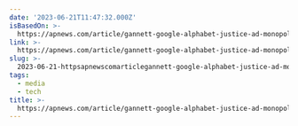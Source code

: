 ```yaml
---
date: '2023-06-21T11:47:32.000Z'
isBasedOn: >-
  https://apnews.com/article/gannett-google-alphabet-justice-ad-monopoly-b477034a9872b26c93394d36c2cf887a
link: >-
  https://apnews.com/article/gannett-google-alphabet-justice-ad-monopoly-b477034a9872b26c93394d36c2cf887a
slug: >-
  2023-06-21-httpsapnewscomarticlegannett-google-alphabet-justice-ad-monopoly-b477034a9872b26c93394d36c2cf887a
tags:
  - media
  - tech
title: >-
  https://apnews.com/article/gannett-google-alphabet-justice-ad-monopoly-b477034a9872b26c93394d36c2cf887a
---
```


